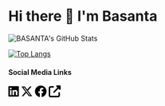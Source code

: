 # Hi there 👋 I'm Basanta

![BASANTA's GitHub Stats](https://github-readme-stats.vercel.app/api?username=basantakakoti&theme=default&show_icons=true)

[![Top Langs](https://github-readme-stats.vercel.app/api/top-langs/?username=basantakakoti&layout=compact)](https://github.com/basantakakoti/github-readme-stats)

#### Social Media Links

<!-- display the social media buttons in your README -->

[![linkedin][1.1]][1] 
[![twitter][2.1]][2] 
[![facebook][3.1]][3] 
[![website][4.1]][4]

<!-- links to social media icons -->

[1.1]: https://raw.githubusercontent.com/basantakakoti/basantakakoti/95f53b123644b4545b59e470e59059d607cb23c0/Icons/linkedin.svg

[2.1]: https://raw.githubusercontent.com/basantakakoti/basantakakoti/256dda95570de64f1625c6ef596b87d0ac530f23/Icons/x-twitter.svg

[3.1]: https://raw.githubusercontent.com/basantakakoti/basantakakoti/95f53b123644b4545b59e470e59059d607cb23c0/Icons/facebook.svg

[4.1]: https://raw.githubusercontent.com/basantakakoti/basantakakoti/95f53b123644b4545b59e470e59059d607cb23c0/Icons/up-right-from-square.svg

<!-- links to My social media accounts -->

[1]: https://www.linkedin.com/in/basantakakoti

[2]: https://twitter.com/bkakoti07

[3]: https://www.facebook.com/bkakoti07

[4]: https://www.scisdom.com


